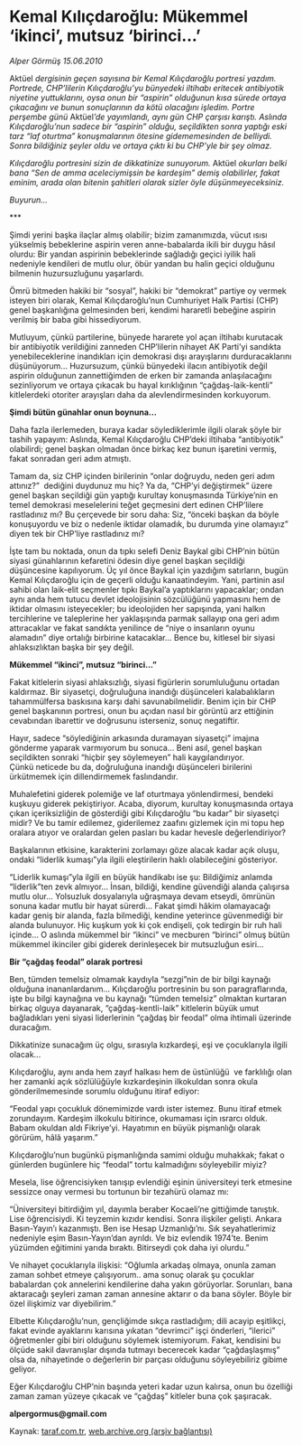 # Kemal Kılıçdaroğlu: Mükemmel ‘ikinci’, mutsuz ‘birinci...’ 

*Alper Görmüş 15.06.2010*

<div class="yazi">
<p>Aktüel<i> dergisinin geçen sayısına bir Kemal Kılıçdaroğlu portresi yazdım. Portrede, CHP’lilerin Kılıçdaroğlu’yu bünyedeki iltihabı eritecek antibiyotik niyetine yuttuklarını, oysa onun bir “aspirin” olduğunun kısa sürede ortaya çıkacağını ve bunun sonuçlarının da kötü olacağını işledim. Portre perşembe günü </i>Aktüel<i>’de yayımlandı, aynı gün CHP çarşısı karıştı. Aslında Kılıçdaroğlu’nun sadece bir “aspirin” olduğu, seçildikten sonra yaptığı eski tarz “laf oturtma” konuşmalarının ötesine gidememesinden de belliydi. Sonra bildiğiniz şeyler oldu ve ortaya çıktı ki bu CHP’yle bir şey olmaz.</i></p>
<p><i>Kılıçdaroğlu portresini sizin de dikkatinize sunuyorum. </i>Aktüel<i> okurları belki bana “Sen de amma aceleciymişsin be kardeşim” demiş olabilirler, fakat eminim, arada olan bitenin şahitleri olarak sizler öyle düşünmeyeceksiniz.</i></p>
<p><i>Buyurun...</i></p>
<p>***</p>
<p>Şimdi yerini başka ilaçlar almış olabilir; bizim zamanımızda, vücut ısısı yükselmiş bebeklerine aspirin veren anne-babalarda ikili bir duygu hâsıl olurdu: Bir yandan aspirinin bebeklerinde sağladığı geçici iyilik hali nedeniyle kendileri de mutlu olur, öbür yandan bu halin geçici olduğunu bilmenin huzursuzluğunu yaşarlardı.</p>
<p>Ömrü bitmeden hakiki bir “sosyal”, hakiki bir “demokrat” partiye oy vermek isteyen biri olarak, Kemal Kılıçdaroğlu’nun Cumhuriyet Halk Partisi (CHP) genel başkanlığına gelmesinden beri, kendimi hararetli bebeğine aspirin verilmiş bir baba gibi hissediyorum.</p>
<p>Mutluyum, çünkü partilerine, bünyede hararete yol açan iltihabı kurutacak bir antibiyotik verildiğini zanneden CHP’lilerin nihayet AK Parti’yi sandıkta yenebileceklerine inandıkları için demokrasi dışı arayışlarını durduracaklarını düşünüyorum... Huzursuzum, çünkü bünyedeki ilacın antibiyotik değil aspirin olduğunun zannettiğimden de erken bir zamanda anlaşılacağını sezinliyorum ve ortaya çıkacak bu hayal kırıklığının “çağdaş-laik-kentli” kitlelerdeki otoriter arayışları daha da alevlendirmesinden korkuyorum. <br/></p>
<p><b>Şimdi bütün günahlar onun boynuna...</b></p>
<p>Daha fazla ilerlemeden, buraya kadar söylediklerimle ilgili olarak şöyle bir tashih yapayım: Aslında, Kemal Kılıçdaroğlu CHP’deki iltihaba “antibiyotik” olabilirdi; genel başkan olmadan önce birkaç kez bunun işaretini vermiş, fakat sonradan geri adım atmıştı.</p>
<p>Tamam da, siz CHP içinden birilerinin “onlar doğruydu, neden geri adım attınız?”  dediğini duydunuz mu hiç? Ya da, “CHP’yi değiştirmek” üzere genel başkan seçildiği gün yaptığı kurultay konuşmasında Türkiye’nin en temel demokrasi meselelerini teğet geçmesini dert edinen CHP’lilere rastladınız mı? Bu çerçevede bir soru daha: Siz, “önceki başkan da böyle konuşuyordu ve biz o nedenle iktidar olamadık, bu durumda yine olamayız” diyen tek bir CHP’liye rastladınız mı?</p>
<p>İşte tam bu noktada, onun da tıpkı selefi Deniz Baykal gibi CHP’nin bütün siyasi günahlarının kefaretini ödesin diye genel başkan seçildiği düşüncesine kapılıyorum. Üç yıl önce Baykal için yazdığım satırların, bugün Kemal Kılıçdaroğlu için de geçerli olduğu kanaatindeyim. Yani, partinin asıl sahibi olan laik-elit seçmenler tıpkı Baykal’a yaptıklarını yapacaklar; ondan aynı anda hem tutucu devlet ideolojisinin sözcülüğünü yapmasını hem de iktidar olmasını isteyecekler; bu ideolojiden her sapışında, yani halkın tercihlerine ve taleplerine her yaklaşışında parmak sallayıp ona geri adım attıracaklar ve fakat sandıkta yenilince de “niye o insanların oyunu alamadın” diye ortalığı birbirine katacaklar... Bence bu, kitlesel bir siyasi ahlaksızlıktan başka bir şey değil. <br/></p>
<p><b>Mükemmel “ikinci”, mutsuz “birinci...”</b></p>
<p>Fakat kitlelerin siyasi ahlaksızlığı, siyasi figürlerin sorumluluğunu ortadan kaldırmaz. Bir siyasetçi, doğruluğuna inandığı düşünceleri kalabalıkların tahammülfersa baskısına karşı dahi savunabilmelidir. Benim için bir CHP genel başkanının portresi, onun bu açıdan nasıl bir görüntü arz ettiğinin cevabından ibarettir ve doğrusunu isterseniz, sonuç negatiftir.</p>
<p>Hayır, sadece “söylediğinin arkasında duramayan siyasetçi” imajına gönderme yaparak varmıyorum bu sonuca... Beni asıl, genel başkan seçildikten sonraki “hiçbir şey söylemeyen” hali kaygılandırıyor. Çünkü neticede bu da, doğruluğuna inandığı düşünceleri birilerini ürkütmemek için dillendirmemek faslındandır.</p>
<p>Muhalefetini giderek polemiğe ve laf oturtmaya yönlendirmesi, bendeki kuşkuyu giderek pekiştiriyor. Acaba, diyorum, kurultay konuşmasında ortaya çıkan içeriksizliğin de gösterdiği gibi Kılıçdaroğlu “bu kadar” bir siyasetçi midir? Ve bu tamir edilemez, giderilemez zaafını gizlemek için mi topu hep oralara atıyor ve oralardan gelen pasları bu kadar hevesle değerlendiriyor?</p>
<p>Başkalarının etkisine, karakterini zorlamayı göze alacak kadar açık oluşu, ondaki “liderlik kumaşı”yla ilgili eleştirilerin haklı olabileceğini gösteriyor.</p>
<p>“Liderlik kumaşı”yla ilgili en büyük handikabı ise şu: Bildiğimiz anlamda “liderlik”ten zevk almıyor... İnsan, bildiği, kendine güvendiği alanda çalışırsa mutlu olur... Yolsuzluk dosyalarıyla uğraşmaya devam etseydi, ömrünün sonuna kadar mutlu bir hayat sürerdi... Fakat şimdi hâkim olamayacağı kadar geniş bir alanda, fazla bilmediği, kendine yeterince güvenmediği bir alanda bulunuyor. Hiç kuşkum yok ki çok endişeli, çok tedirgin bir ruh hali içinde... O aslında mükemmel bir “ikinci” ve mecburen “birinci” olmuş bütün mükemmel ikinciler gibi giderek derinleşecek bir mutsuzluğun esiri...  <br/></p>
<p><b>Bir “çağdaş feodal” olarak portresi</b></p>
<p>Ben, tümden temelsiz olmamak kaydıyla “sezgi”nin de bir bilgi kaynağı olduğuna inananlardanım... Kılıçdaroğlu portresinin bu son paragraflarında, işte bu bilgi kaynağına ve bu kaynağı “tümden temelsiz” olmaktan kurtaran birkaç olguya dayanarak, “çağdaş-kentli-laik” kitlelerin büyük umut bağladıkları yeni siyasi liderlerinin “çağdaş bir feodal” olma ihtimali üzerinde duracağım.</p>
<p>Dikkatinize sunacağım üç olgu, sırasıyla kızkardeşi, eşi ve çocuklarıyla ilgili olacak...</p>
<p>Kılıçdaroğlu, aynı anda hem zayıf halkası hem de üstünlüğü  ve farklılığı olan her zamanki açık sözlülüğüyle kızkardeşinin ilkokuldan sonra okula gönderilmemesinde sorumlu olduğunu itiraf ediyor:</p>
<p>“Feodal yapı çocukluk dönemimizde vardı ister istemez. Bunu itiraf etmek zorundayım. Kardeşim ilkokulu bitirince, okumaması için ısrarcı olduk. Babam okuldan aldı Fikriye’yi. Hayatımın en büyük pişmanlığı olarak görürüm, hâlâ yaşarım.”</p>
<p>Kılıçdaroğlu’nun bugünkü pişmanlığında samimi olduğu muhakkak; fakat o günlerden bugünlere hiç “feodal” tortu kalmadığını söyleyebilir miyiz?</p>
<p>Mesela, lise öğrencisiyken tanışıp evlendiği eşinin üniversiteyi terk etmesine sessizce onay vermesi bu tortunun bir tezahürü olamaz mı:</p>
<p>“Üniversiteyi bitirdiğim yıl, dayımla beraber Kocaeli’ne gittiğimde tanıştık. Lise öğrencisiydi. Ki teyzemin kızıdır kendisi. Sonra ilişkiler gelişti. Ankara Basın-Yayın’ı kazanmıştı. Ben ise Hesap Uzmanlığı’nı. Sık seyahatlerimiz nedeniyle eşim Basın-Yayın’dan ayrıldı. Ve biz evlendik 1974’te. Benim yüzümden eğitimini yarıda bıraktı. Bitirseydi çok daha iyi olurdu.”</p>
<p>Ve nihayet çocuklarıyla ilişkisi: “Oğlumla arkadaş olmaya, onunla zaman zaman sohbet etmeye çalışıyorum.. ama sonuç olarak şu çocuklar babalardan çok annelerini kendilerine daha yakın görüyorlar. Sorunları, bana aktaracağı şeyleri zaman zaman annesine aktarır o da bana söyler. Böyle bir özel ilişkimiz var diyebilirim.”</p>
<p>Elbette Kılıçdaroğlu’nun, gençliğimde sıkça rastladığım; dili acayip eşitlikçi, fakat evinde ayaklarını karısına yıkatan “devrimci” işçi önderleri, “ilerici” öğretmenler gibi biri olduğunu söylemek istemiyorum. Fakat, kendisini bu ölçüde sakil davranışlar dışında tutmayı becerecek kadar “çağdaşlaşmış” olsa da, nihayetinde o değerlerin bir parçası olduğunu söyleyebiliriz gibime geliyor.</p>
<p>Eğer Kılıçdaroğlu CHP’nin başında yeteri kadar uzun kalırsa, onun bu özelliği zaman zaman yüzeye çıkacak ve “çağdaş” kitleler buna çok şaşıracak.</p>
<p><b>alpergormus@gmail.com</b></p></div>

Kaynak: [taraf.com.tr](http://www.taraf.com.tr:80/alper-gormus/makale-kemal-kilicdaroglu-mukemmel-ikinci-mutsuz.htm), [web.archive.org (arşiv bağlantısı)](http://web.archive.org/web/20100617060217/http://www.taraf.com.tr:80/alper-gormus/makale-kemal-kilicdaroglu-mukemmel-ikinci-mutsuz.htm)
